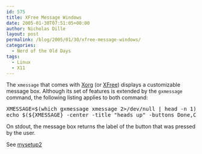 ```yaml
---
id: 575
title: XFree Message Windows
date: 2005-01-30T07:51:05+00:00
author: Nicholas Dille
layout: post
permalink: /blog/2005/01/30/xfree-message-windows/
categories:
  - Nerd of the Old Days
tags:
  - Linux
  - X11
---
```

The <code class="command">xmessage</code> that comes with [Xorg](http://xorg.org) (or [XFree](http://xfree86.org)) displays a customizable message box. Although its set of features is extended by the <code class="command">gxmessage</code> command, the following listing applies to both command:

<!--more-->

<pre class="listing">XMESSAGE=$(which gxmessage xmessage 2&gt;/dev/null | head -n 1)
echo $(${XMESSAGE} -center -title "heads up" -buttons Done,Cancel -default Done -print "something happend")</pre>

On stdout, the message box returns the label of the button that was pressed by the user.

See [mysetup2](/blog/2007/11/30/my-setup-2-public-key-authentication/ "My Setup 2: Public Key Authentication")
